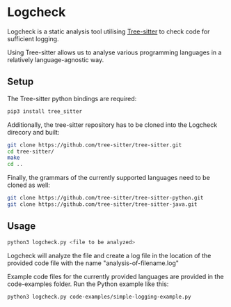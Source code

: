# Logcheck

Logcheck is a static analysis tool utilising [Tree-sitter](https://tree-sitter.github.io/tree-sitter/) to check code for sufficient logging.

Using Tree-sitter allows us to analyse various programming languages in a relatively language-agnostic way.

## Setup

The Tree-sitter python bindings are required:

```sh
pip3 install tree_sitter
```

Additionally, the tree-sitter repository has to be cloned into the Logcheck direcory and built:
```sh
git clone https://github.com/tree-sitter/tree-sitter.git
cd tree-sitter/
make
cd ..
```
Finally, the grammars of the currently supported languages need to be cloned as well:
```sh
git clone https://github.com/tree-sitter/tree-sitter-python.git
git clone https://github.com/tree-sitter/tree-sitter-java.git
```

## Usage

```sh
python3 logcheck.py <file to be analyzed>
```

Logcheck will analyze the file and create a log file in the location of the provided code file with the name "analysis-of-filename.log"

Example code files for the currently provided languages are provided in the code-examples folder. Run the Python example like this:

```sh
python3 logcheck.py code-examples/simple-logging-example.py
```